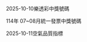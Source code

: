 
2025-10-10樂透彩中獎號碼

                                
114年 07~08月統一發票中獎號碼
                             
2025-10-11空氣品質指標
                              